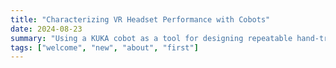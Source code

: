 ```yaml
---
title: "Characterizing VR Headset Performance with Cobots"
date: 2024-08-23
summary: "Using a KUKA cobot as a tool for designing repeatable hand-tracking experiments"
tags: ["welcome", "new", "about", "first"]
---
```





